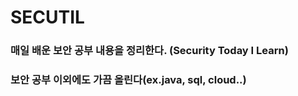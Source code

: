 # SECUTIL

### 매일 배운 보안 공부 내용을 정리한다. (Security Today I Learn) 

### 보안 공부 이외에도 가끔 올린다(ex.java, sql, cloud..)